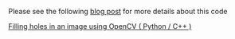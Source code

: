Please see the following [blog post](https://www.learnopencv.com/filling-holes-in-an-image-using-opencv-python-c/) for more details about this code

[Filling holes in an image using OpenCV ( Python / C++ )](https://www.learnopencv.com/filling-holes-in-an-image-using-opencv-python-c/)
